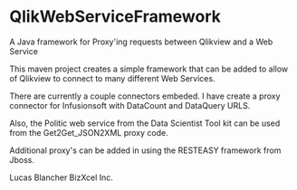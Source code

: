 QlikWebServiceFramework
=======================

A Java framework for Proxy'ing requests between Qlikview and a Web Service

This maven project creates a simple framework that can be added to allow of Qlikview to connect to many different Web Services. 

There are currently a couple connectors embeded. I have create a proxy connector for Infusionsoft with DataCount and DataQuery URLS.

Also, the Politic web service from the Data Scientist Tool kit can be used from the Get2Get_JSON2XML proxy code.

Additional proxy's can be added in using the RESTEASY framework from Jboss.

Lucas Blancher
BizXcel Inc.
